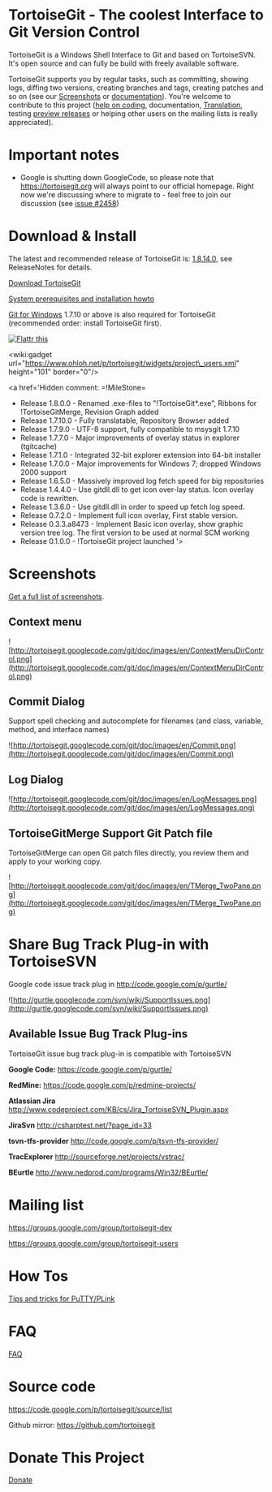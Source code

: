 # TortoiseGit - The coolest Interface to Git Version Control #
TortoiseGit is a Windows Shell Interface to Git and based on TortoiseSVN. It's open source and can fully be build with freely available software.

TortoiseGit supports you by regular tasks, such as committing,
showing logs, diffing two versions, creating branches and tags, creating
patches and so on (see our [Screenshots](Screenshots.md) or [documentation](https://tortoisegit.org/docs/tortoisegit/)). You're welcome to contribute to this project ([help on coding](TortoiseGit_Overall_Architecture.md), documentation, [Translation](Translation.md), testing [preview releases](https://download.tortoisegit.org/tgit/previews/) or helping other users on the mailing lists is really appreciated).

# Important notes #
  * Google is shutting down GoogleCode, so please note that https://tortoisegit.org will always point to our official homepage. Right now we're discussing where to migrate to  - feel free to join our discussion (see [issue #2458](https://code.google.com/p/tortoisegit/issues/detail?id=#2458))

# Download & Install #

The latest and recommended release of TortoiseGit is: [1.8.14.0](Download.md), see ReleaseNotes for details.

[Download TortoiseGit](Download.md)

[System prerequisites and installation howto](SetupHowTo.md)

[Git for Windows](https://msysgit.github.io/) 1.7.10 or above is also required for TortoiseGit (recommended order: install TortoiseGit first).

<a href='https://flattr.com/thing/856329/TortoiseGit'>
<img src='https://api.flattr.com/button/flattr-badge-large.png' alt='Flattr this' border='0' title='Flattr this' /></a>

&lt;wiki:gadget url="https://www.ohloh.net/p/tortoisegit/widgets/project\_users.xml" height="101" border="0"/&gt;

<a href='Hidden comment: 
=!MileStone=
* Release 1.8.0.0     - Renamed .exe-files to "!TortoiseGit*.exe", Ribbons for !TortoiseGitMerge, Revision Graph added
* Release 1.7.10.0    - Fully translatable, Repository Browser added
* Release 1.7.9.0     - UTF-8 support, fully compatible to msysgit 1.7.10
* Release 1.7.7.0     - Major improvements of overlay status in explorer (tgitcache)
* Release 1.7.1.0     - Integrated 32-bit explorer extension into 64-bit installer
* Release 1.7.0.0     - Major improvements for Windows 7; dropped Windows 2000 support
* Release 1.6.5.0     - Massively improved log fetch speed for big repositories
* Release 1.4.4.0     - Use gitdll.dll to get icon over-lay status. Icon overlay code is rewritten.
* Release 1.3.6.0     - Use gitdll.dll in order to speed up fetch log speed.
* Release 0.7.2.0     - Implement full icon overlay, First stable version.
* Release 0.3.3.a8473 - Implement Basic icon overlay, show graphic version tree log. The first  version to be used at normal SCM working
* Release 0.1.0.0     - !TortoiseGit project launched
'></a>

<a href='Hidden comment: 
=Download Stats=
'></a>
<a href='Hidden comment: 
<wiki:gadget url="http://www.trg-oha.de/~sstrickroth/tgit/downloads.xml" height="25" border="0"/>
'></a>
<a href='Hidden comment: 
[http://chart.apis.google.com/chart?cht=lc&chd=t:9503,6889,5476,3173,3220,5581,4539,5409,6838,10070,7578,14756,18712,19323,21766,15697,34651,14091,19136,85714,22694,19384,19232,32791,35586,20835,15132|0,0,0,337,516,726,725,882,1779,3095,1970,5182,7004,8562,9873,9128,17352,9586,13640,83591,27517,23634,24707,48499,53966,35653,26338|9503,6889,5476,3513,3736,6307,5264,6291,8617,13164,9548,19937,25716,27885,31639,24825,52003,24177,32776,169305,50211,43018,43936,81260,89552,56488,41470&chs=650x200&chds=0,200000&chco=00FF00,0000FF,FF0000&chdl=32bit|64bit|Total&chxt=x,y&chxl=0:|0.1|0.2|0.3|0.4|0.5|0.6|0.7|0.8|0.9|1.0|1.1|1.2|1.3|1.4|1.5.2|1.5.3|1.5.8|1.6.2|1.6.3|1.6.5|1.7.3|1.7.4|1.7.5|1.7.6|1.7.7|1.7.8|1.7.9|&chxr=1,0,200000&nonsense=something_that_ends_with.png]
'></a>

# Screenshots #

[Get a full list of screenshots](Screenshots.md).

## Context menu ##
![http://tortoisegit.googlecode.com/git/doc/images/en/ContextMenuDirControl.png](http://tortoisegit.googlecode.com/git/doc/images/en/ContextMenuDirControl.png)

## Commit Dialog ##
Support spell checking and autocomplete for filenames (and class, variable, method, and interface names)

![http://tortoisegit.googlecode.com/git/doc/images/en/Commit.png](http://tortoisegit.googlecode.com/git/doc/images/en/Commit.png)

## Log Dialog ##
![http://tortoisegit.googlecode.com/git/doc/images/en/LogMessages.png](http://tortoisegit.googlecode.com/git/doc/images/en/LogMessages.png)

## TortoiseGitMerge Support Git Patch file ##
TortoiseGitMerge can open Git patch files directly, you review them and apply to your working copy.

![http://tortoisegit.googlecode.com/git/doc/images/en/TMerge_TwoPane.png](http://tortoisegit.googlecode.com/git/doc/images/en/TMerge_TwoPane.png)

# Share Bug Track Plug-in with TortoiseSVN #
Google code issue track plug in
http://code.google.com/p/gurtle/

![http://gurtle.googlecode.com/svn/wiki/SupportIssues.png](http://gurtle.googlecode.com/svn/wiki/SupportIssues.png)

## Available Issue Bug Track Plug-ins ##
TortoiseGit issue bug track plug-in is compatible with TortoiseSVN

**Google Code:** https://code.google.com/p/gurtle/

**RedMine:** https://code.google.com/p/redmine-projects/

**Atlassian Jira** http://www.codeproject.com/KB/cs/Jira_TortoiseSVN_Plugin.aspx

**JiraSvn** http://csharptest.net/?page_id=33

**tsvn-tfs-provider** http://code.google.com/p/tsvn-tfs-provider/

**TracExplorer** http://sourceforge.net/projects/vstrac/

**BEurtle** http://www.nedprod.com/programs/Win32/BEurtle/

# Mailing list #
https://groups.google.com/group/tortoisegit-dev

https://groups.google.com/group/tortoisegit-users

# How Tos #
[Tips and tricks for PuTTY/PLink](UsingPuTTY.md)

# FAQ #
[FAQ](FAQ.md)

# Source code #
https://code.google.com/p/tortoisegit/source/list

Github mirror: https://github.com/tortoisegit


# Donate This Project #

[Donate](https://tortoisegit.org/donate)
